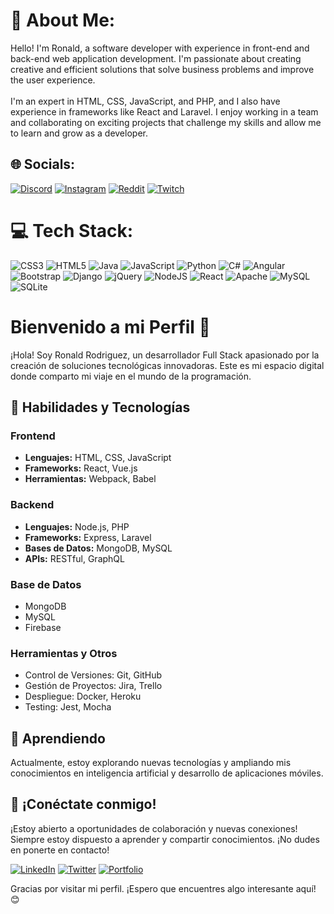 # 💫 About Me:
Hello! I'm Ronald, a software developer with experience in front-end and back-end web application development. I'm passionate about creating creative and efficient solutions that solve business problems and improve the user experience.<br><br>I'm an expert in HTML, CSS, JavaScript, and PHP, and I also have experience in frameworks like React and Laravel. I enjoy working in a team and collaborating on exciting projects that challenge my skills and allow me to learn and grow as a developer.


## 🌐 Socials:
[![Discord](https://img.shields.io/badge/Discord-%237289DA.svg?logo=discord&logoColor=white)](https://discord.gg/Ronalito#6344) [![Instagram](https://img.shields.io/badge/Instagram-%23E4405F.svg?logo=Instagram&logoColor=white)](https://instagram.com/ronfjimenez) [![Reddit](https://img.shields.io/badge/Reddit-%23FF4500.svg?logo=Reddit&logoColor=white)](https://reddit.com/user/Ronalitocol23) [![Twitch](https://img.shields.io/badge/Twitch-%239146FF.svg?logo=Twitch&logoColor=white)](https://twitch.tv/ronyime) 

# 💻 Tech Stack:
![CSS3](https://img.shields.io/badge/css3-%231572B6.svg?style=for-the-badge&logo=css3&logoColor=white) ![HTML5](https://img.shields.io/badge/html5-%23E34F26.svg?style=for-the-badge&logo=html5&logoColor=white) ![Java](https://img.shields.io/badge/java-%23ED8B00.svg?style=for-the-badge&logo=java&logoColor=white) ![JavaScript](https://img.shields.io/badge/javascript-%23323330.svg?style=for-the-badge&logo=javascript&logoColor=%23F7DF1E) ![Python](https://img.shields.io/badge/python-3670A0?style=for-the-badge&logo=python&logoColor=ffdd54) ![C#](https://img.shields.io/badge/c%23-%23239120.svg?style=for-the-badge&logo=c-sharp&logoColor=white) ![Angular](https://img.shields.io/badge/angular-%23DD0031.svg?style=for-the-badge&logo=angular&logoColor=white) ![Bootstrap](https://img.shields.io/badge/bootstrap-%23563D7C.svg?style=for-the-badge&logo=bootstrap&logoColor=white) ![Django](https://img.shields.io/badge/django-%23092E20.svg?style=for-the-badge&logo=django&logoColor=white) ![jQuery](https://img.shields.io/badge/jquery-%230769AD.svg?style=for-the-badge&logo=jquery&logoColor=white) ![NodeJS](https://img.shields.io/badge/node.js-6DA55F?style=for-the-badge&logo=node.js&logoColor=white) ![React](https://img.shields.io/badge/react-%2320232a.svg?style=for-the-badge&logo=react&logoColor=%2361DAFB) ![Apache](https://img.shields.io/badge/apache-%23D42029.svg?style=for-the-badge&logo=apache&logoColor=white) ![MySQL](https://img.shields.io/badge/mysql-%2300f.svg?style=for-the-badge&logo=mysql&logoColor=white) ![SQLite](https://img.shields.io/badge/sqlite-%2307405e.svg?style=for-the-badge&logo=sqlite&logoColor=white)


# Bienvenido a mi Perfil 👋

¡Hola! Soy Ronald Rodriguez, un desarrollador Full Stack apasionado por la creación de soluciones tecnológicas innovadoras. Este es mi espacio digital donde comparto mi viaje en el mundo de la programación.

## 🚀 Habilidades y Tecnologías

### Frontend

- **Lenguajes:** HTML, CSS, JavaScript
- **Frameworks:** React, Vue.js
- **Herramientas:** Webpack, Babel

### Backend

- **Lenguajes:** Node.js, PHP
- **Frameworks:** Express, Laravel
- **Bases de Datos:** MongoDB, MySQL
- **APIs:** RESTful, GraphQL

### Base de Datos

- MongoDB
- MySQL
- Firebase

### Herramientas y Otros

- Control de Versiones: Git, GitHub
- Gestión de Proyectos: Jira, Trello
- Despliegue: Docker, Heroku
- Testing: Jest, Mocha

## 🌱 Aprendiendo

Actualmente, estoy explorando nuevas tecnologías y ampliando mis conocimientos en inteligencia artificial y desarrollo de aplicaciones móviles.

## 🤝 ¡Conéctate conmigo!

¡Estoy abierto a oportunidades de colaboración y nuevas conexiones! Siempre estoy dispuesto a aprender y compartir conocimientos. ¡No dudes en ponerte en contacto!

[![LinkedIn](https://img.shields.io/badge/LinkedIn-Profile-blue)](https://www.linkedin.com/in/ronaldrodriguez23/)
[![Twitter](https://img.shields.io/badge/Twitter-Follow-blue)](https://twitter.com/TuUsuarioTwitter)
[![Portfolio](https://img.shields.io/badge/Portfolio-Visit-brightgreen)](https://tuportfolio.com)

Gracias por visitar mi perfil. ¡Espero que encuentres algo interesante aquí! 😊

